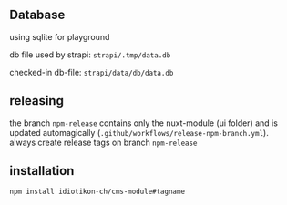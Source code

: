 ## Database

using sqlite for playground

db file used by strapi: `strapi/.tmp/data.db`

checked-in db-file: `strapi/data/db/data.db`

## releasing

the branch `npm-release` contains only the nuxt-module (ui folder) and is updated automagically (`.github/workflows/release-npm-branch.yml`).
always create release tags on branch `npm-release`

## installation

`npm install idiotikon-ch/cms-module#tagname`

